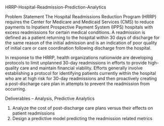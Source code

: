 HRRP-Hospital-Readmission-Prediction-Analytics

Problem Statement 
The Hospital Readmissions Reduction Program (HRRP) requires the Center for Medicare and Medicaid Services (CMS) to reduce payments to Inpatient Prospective Payment System (IPPS) hospitals with excess readmissions for certain medical conditions. A readmission is defined as a patient returning to the hospital within 30 days of discharge for the same reason of the initial admission and is an indication of poor quality of initial care or care coordination following discharge from the hospital. 

In response to the HRRP, health organizations nationwide are developing protocols to limit unplanned 30-day readmissions in efforts to provide high-quality care and maintain financial viability. Efforts generally involve establishing a protocol for identifying patients currently within the hospital who are at high risk for 30-day readmissions and then proactively creating a post-discharge care plan in attempts to prevent the readmission from occurring. 

Deliverables – Analysis, Predictive Analytics 

1. Analyze the cost of post-discharge care plans versus their effects on patient readmissions
2. Design a predictive model predicting the readmission related metrics
